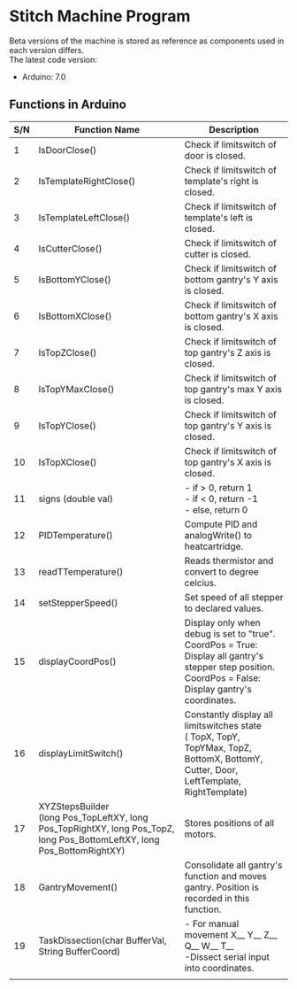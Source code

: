 # Stitch Machine Program
Beta versions of the machine is stored as reference as components used in each version differs.  
The latest code version:
- Arduino: 7.0
## Functions in Arduino
| S/N | Function Name |Description|
| --- | --- |---|
| 1 | IsDoorClose() | Check if limitswitch of door is closed. |
| 2 | IsTemplateRightClose() | Check if limitswitch of template's right is closed. |
| 3 | IsTemplateLeftClose() | Check if limitswitch of template's left is closed. |
| 4 | IsCutterClose() | Check if limitswitch of cutter is closed. |
| 5 | IsBottomYClose() | Check if limitswitch of bottom gantry's Y axis is closed. |
| 6 | IsBottomXClose() | Check if limitswitch of bottom gantry's X axis is closed.  |
| 7 | IsTopZClose() | Check if limitswitch of top gantry's Z axis is closed. |
| 8 | IsTopYMaxClose() | Check if limitswitch of top gantry's max Y axis is closed. |
| 9 | IsTopYClose() | Check if limitswitch of top gantry's Y axis is closed. |
| 10 | IsTopXClose() | Check if limitswitch of top gantry's X axis is closed.  |
| 11 | signs (double val) | - if > 0, return 1<br />- if < 0, return -1<br />- else, return 0 |
| 12 | PIDTemperature() | Compute PID and analogWrite() to heatcartridge. |
| 13 | readTTemperature() | Reads thermistor and convert to degree celcius. |
| 14 | setStepperSpeed() | Set speed of all stepper to declared values. |
| 15 | displayCoordPos() | Display only when debug is set to "true".<br />CoordPos = True: <br />Display all gantry's stepper step position.<br />CoordPos = False:<br />Display gantry's coordinates.|
| 16 | displayLimitSwitch() | Constantly display all limitswitches state<br />( TopX, TopY, TopYMax, TopZ, BottomX, BottomY, Cutter, Door, LeftTemplate, RightTemplate) |
| 17 | XYZStepsBuilder<br />(long Pos_TopLeftXY, long Pos_TopRightXY, long Pos_TopZ, long Pos_BottomLeftXY, long Pos_BottomRightXY) | Stores positions of all motors. |
| 18 | GantryMovement() | Consolidate all gantry's function and moves gantry. Position is recorded in this function. |
| 19 | TaskDissection(char BufferVal, String BufferCoord) | - For manual movement X__ Y__ Z__ Q__ W__ T__ <br />-Dissect serial input into coordinates.|
|  |  |  |
